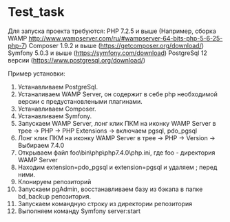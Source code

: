 # Test_task
Для запуска проекта требуются: 
  PHP 7.2.5 и выше (Например, сборка WAMP http://www.wampserver.com/ru/#wampserver-64-bits-php-5-6-25-php-7)
  Composer 1.9.2 и выше (https://getcomposer.org/download/)
  Symfony 5.0.3 и выше (https://symfony.com/download)
  PostgreSql 12 версии (https://www.postgresql.org/download/)

Пример установки:
1) Устанавливаем PostgreSql.
2) Устаналиваем WAMP Server, он содержит в себе php необходимой версии с предустановлеными плагинами.
3) Устанавливаем Composer.
4) Устанавливаем Symfony.
5) Запускаем WAMP Server, лонг клик ПКМ на иконку WAMP Server в трее -> PHP -> PHP Extensions -> включаем pgsql, pdo_pgsql
6) Лонг клик ПКМ на иконку WAMP Server в трее -> PHP -> Version -> Выбираем 7.4.0
7) Открываем файл foo\bin\php\php7.4.0\php.ini, где foo - директория WAMP Server
8) Находим extension=pdo_pgsql и extension=pgsql и удаляем ; перед ними.
9) Клонируем репозиторий
10) Запускаем pgAdmin, восстанавливаем базу из бэкапа в папке bd_backup репозитория.
11) Запускаем командную строку из директории репозитория
12) Выполняем команду Symfony server:start
